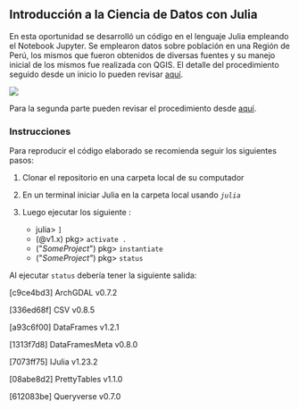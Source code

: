 ## Introducción a la Ciencia de Datos con Julia

En esta oportunidad se desarrolló un código en el lenguaje Julia empleando el Notebook Jupyter. Se emplearon datos sobre población en una Región de Perú, los mismos que fueron obtenidos de diversas fuentes y su manejo inicial de los mismos fue realizada con QGIS. El detalle del procedimiento seguido desde un inicio lo pueden revisar [aquí](https://www.educagis.com/wpcarlos/2021/08/02/introduccion-a-la-ciencia-de-datos-con-julia-parte-1/).

![](qgis/map1.png)

Para la segunda parte pueden revisar el procedimiento desde [aquí](https://www.educagis.com/wpcarlos/2021/08/30/introduccion-a-la-ciencia-de-datos-con-julia-parte-2/).
### Instrucciones

Para reproducir el código elaborado se recomienda seguir los siguientes pasos:

1. Clonar el repositorio en una carpeta local de su computador
2. En un terminal iniciar Julia en la carpeta local usando *`julia`*
3. Luego ejecutar los siguiente :

   - julia> `]`
   - (@v1.x) pkg> `activate .`
   - ("*SomeProject*") pkg> `instantiate`
   - ("*SomeProject"*) pkg> `status`

Al ejecutar `status` debería tener la siguiente salida:

[c9ce4bd3] ArchGDAL v0.7.2

[336ed68f] CSV v0.8.5

[a93c6f00] DataFrames v1.2.1

[1313f7d8] DataFramesMeta v0.8.0

[7073ff75] IJulia v1.23.2

[08abe8d2] PrettyTables v1.1.0

[612083be] Queryverse v0.7.0
